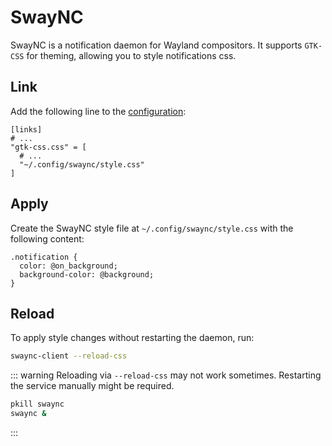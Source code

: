 # SwayNC

SwayNC is a notification daemon for Wayland compositors. It supports `GTK-CSS` for
theming, allowing you to style notifications css.

<!--@include: ./_gtk-issue.md-->

## Link

Add the following line to the [configuration](/configuration#linking-generated-files):

```toml{5}
[links]
# ...
"gtk-css.css" = [
  # ...
  "~/.config/swaync/style.css"
]
```

## Apply

Create the SwayNC style file at `~/.config/swaync/style.css` with the following content:

```css{2,3}
.notification {
  color: @on_background;
  background-color: @background;
}
```

## Reload

To apply style changes without restarting the daemon, run:

```bash
swaync-client --reload-css
```

::: warning
Reloading via `--reload-css` may not work sometimes. Restarting the service manually might be required.

```bash
pkill swaync
swaync &
```

:::

